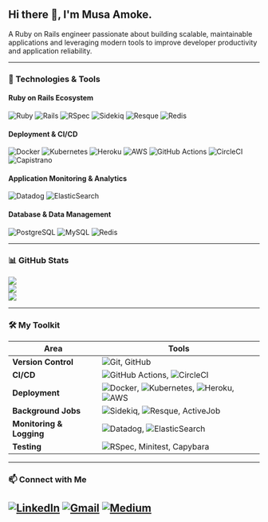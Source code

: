 ## Hi there 👋,  I'm Musa Amoke.

A Ruby on Rails engineer passionate about building scalable, maintainable applications and leveraging modern tools to improve developer productivity and application reliability.

---

### 🚀 Technologies & Tools

#### Ruby on Rails Ecosystem
![Ruby](https://img.shields.io/badge/Ruby-CC342D?style=for-the-badge&logo=ruby&logoColor=white)
![Rails](https://img.shields.io/badge/Rails-CC0000?style=for-the-badge&logo=rubyonrails&logoColor=white)
![RSpec](https://img.shields.io/badge/RSpec-4B4B77?style=for-the-badge&logo=rspec&logoColor=white)
![Sidekiq](https://img.shields.io/badge/Sidekiq-DD0031?style=for-the-badge&logo=sidekiq&logoColor=white)
![Resque](https://img.shields.io/badge/Resque-4B4B77?style=for-the-badge)
![Redis](https://img.shields.io/badge/Redis-DC382D?style=for-the-badge&logo=redis&logoColor=white)

#### Deployment & CI/CD
![Docker](https://img.shields.io/badge/Docker-2496ED?style=for-the-badge&logo=docker&logoColor=white)
![Kubernetes](https://img.shields.io/badge/Kubernetes-326CE5?style=for-the-badge&logo=kubernetes&logoColor=white)
![Heroku](https://img.shields.io/badge/Heroku-430098?style=for-the-badge&logo=heroku&logoColor=white)
![AWS](https://img.shields.io/badge/AWS-232F3E?style=for-the-badge&logo=amazonaws&logoColor=white)
![GitHub Actions](https://img.shields.io/badge/GitHub_Actions-2088FF?style=for-the-badge&logo=github-actions&logoColor=white)
![CircleCI](https://img.shields.io/badge/CircleCI-343434?style=for-the-badge&logo=circleci&logoColor=white)
![Capistrano](https://img.shields.io/badge/Capistrano-4B4B77?style=for-the-badge)
  
#### Application Monitoring & Analytics
![Datadog](https://img.shields.io/badge/Datadog-632CA6?style=for-the-badge&logo=datadog&logoColor=white)
![ElasticSearch](https://img.shields.io/badge/ElasticSearch-005571?style=for-the-badge&logo=elasticsearch&logoColor=white)

  
#### Database & Data Management
![PostgreSQL](https://img.shields.io/badge/PostgreSQL-336791?style=for-the-badge&logo=postgresql&logoColor=white)
![MySQL](https://img.shields.io/badge/MySQL-4479A1?style=for-the-badge&logo=mysql&logoColor=white)
![Redis](https://img.shields.io/badge/Redis-DC382D?style=for-the-badge&logo=redis&logoColor=white)

---

### 📊 GitHub Stats
![](https://github-readme-stats.vercel.app/api?username=musaomondi&theme=dark&hide_border=true&include_all_commits=false&count_private=true)<br/>
![](https://github-readme-streak-stats.herokuapp.com/?user=musaomondi&theme=dark&hide_border=true)<br/>
![](https://github-readme-stats.vercel.app/api/top-langs/?username=musaomondi&theme=dark&hide_border=true&include_all_commits=false&count_private=true&layout=compact)

---

### 🛠️ My Toolkit
| Area                     | Tools                                                                                              |
|--------------------------|----------------------------------------------------------------------------------------------------|
| **Version Control**      | ![Git](https://img.shields.io/badge/Git-F05032?style=for-the-badge&logo=git&logoColor=white), GitHub  |
| **CI/CD**                | ![GitHub Actions](https://img.shields.io/badge/GitHub_Actions-2088FF?style=for-the-badge&logo=github-actions&logoColor=white), ![CircleCI](https://img.shields.io/badge/CircleCI-343434?style=for-the-badge&logo=circleci&logoColor=white) |
| **Deployment**           | ![Docker](https://img.shields.io/badge/Docker-2496ED?style=for-the-badge&logo=docker&logoColor=white), ![Kubernetes](https://img.shields.io/badge/Kubernetes-326CE5?style=for-the-badge&logo=kubernetes&logoColor=white), ![Heroku](https://img.shields.io/badge/Heroku-430098?style=for-the-badge&logo=heroku&logoColor=white), ![AWS](https://img.shields.io/badge/AWS-232F3E?style=for-the-badge&logo=amazonaws&logoColor=white) |
| **Background Jobs**      | ![Sidekiq](https://img.shields.io/badge/Sidekiq-DD0031?style=for-the-badge&logo=sidekiq&logoColor=white), ![Resque](https://img.shields.io/badge/Resque-4B4B77?style=for-the-badge), ActiveJob |
| **Monitoring & Logging** | ![Datadog](https://img.shields.io/badge/Datadog-632CA6?style=for-the-badge&logo=datadog&logoColor=white), ![ElasticSearch](https://img.shields.io/badge/ElasticSearch-005571?style=for-the-badge&logo=elasticsearch&logoColor=white) |
| **Testing**              | ![RSpec](https://img.shields.io/badge/RSpec-4B4B77?style=for-the-badge&logo=rspec&logoColor=white), Minitest, Capybara |

---

### 📫 Connect with Me
[![LinkedIn](https://img.shields.io/badge/LinkedIn-0077B5?style=for-the-badge&logo=linkedin&logoColor=white)](https://linkedin.com/in/musa-amoke-b3bb0a88)
[![Gmail](https://img.shields.io/badge/Gmail-D14836?style=for-the-badge&logo=gmail&logoColor=white)](mailto:musaomondi7437@gmail.com)
[![Medium](https://img.shields.io/badge/Medium-12100E?style=for-the-badge&logo=medium&logoColor=white)](https://medium.com/@musaomondi7437)
---
